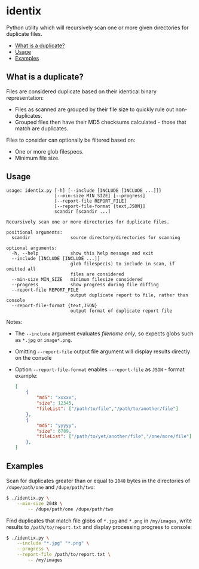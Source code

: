 # identix
Python utility which will recursively scan one or more given directories for duplicate files.

- [What is a duplicate?](#what-is-a-duplicate)
- [Usage](#usage)
- [Examples](#examples)

## What is a duplicate?
Files are considered duplicate based on their identical binary representation:
- Files as scanned are grouped by their file size to quickly rule out non-duplicates.
- Grouped files then have their MD5 checksums calculated - those that match are duplicates.

Files to consider can optionally be filtered based on:
- One or more glob filespecs.
- Minimum file size.

## Usage

```
usage: identix.py [-h] [--include [INCLUDE [INCLUDE ...]]]
                  [--min-size MIN_SIZE] [--progress]
                  [--report-file REPORT_FILE]
                  [--report-file-format {text,JSON}]
                  scandir [scandir ...]

Recursively scan one or more directories for duplicate files.

positional arguments:
  scandir               source directory/directories for scanning

optional arguments:
  -h, --help            show this help message and exit
  --include [INCLUDE [INCLUDE ...]]
                        glob filespec(s) to include in scan, if omitted all
                        files are considered
  --min-size MIN_SIZE   minimum filesize considered
  --progress            show progress during file diffing
  --report-file REPORT_FILE
                        output duplicate report to file, rather than console
  --report-file-format {text,JSON}
                        output format of duplicate report file
```

Notes:
- The `--include` argument evaluates *filename only*, so expects globs such as `*.jpg` or `image*.png`.
- Omitting `--report-file` output file argument will display results directly on the console
- Option `--report-file-format` enables `--report-file` as `JSON` - format example:

	```json
	[
		{
			"md5": "xxxxx",
			"size": 12345,
			"fileList": ["/path/to/file","/path/to/another/file"]
		},
		{
			"md5": "yyyyy",
			"size": 6789,
			"fileList": ["/path/to/yet/another/file","/one/more/file"]
		},
	]
	```

## Examples
Scan for duplicates greater than or equal to `2048` bytes in the directories of `/dupe/path/one` and `/dupe/path/two`:

```sh
$ ./identix.py \
	--min-size 2048 \
		-- /dupe/path/one /dupe/path/two
```

Find duplicates that match file globs of `*.jpg` and `*.png` in `/my/images`, write results to `/path/to/report.txt` and display processing progress to console:

```sh
$ ./identix.py \
	--include "*.jpg" "*.png" \
	--progress \
	--report-file /path/to/report.txt \
		-- /my/images
```
